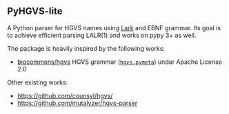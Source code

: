 ## PyHGVS-lite
A Python parser for HGVS names using [Lark] and EBNF grammar.
Its goal is to achieve efficient parsing LALR(1) and works on pypy 3+ as well.


The package is heavily inspired by the following works:

- [biocommons/hgvs] HGVS grammar ([`hgvs.pymeta`]) under Apache License 2.0


Other existing works:

- <https://github.com/counsyl/hgvs/>
- <https://github.com/mutalyzer/hgvs-parser>


[Lark]: https://github.com/lark-parser/lark
[biocommons/hgvs]: https://github.com/biocommons/hgvs/
[`hgvs.pymeta`]: https://github.com/biocommons/hgvs/blob/1d5a47fd0ac2c657510077d672a369469e05256d/hgvs/_data/hgvs.pymeta
